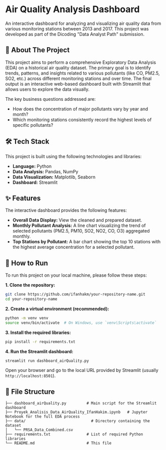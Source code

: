 # Air Quality Analysis Dashboard

An interactive dashboard for analyzing and visualizing air quality data from various monitoring stations between 2013 and 2017. This project was developed as part of the Dicoding "Data Analyst Path" submission.

## 📖 About The Project

This project aims to perform a comprehensive Exploratory Data Analysis (EDA) on a historical air quality dataset. The primary goal is to identify trends, patterns, and insights related to various pollutants (like CO, PM2.5, SO2, etc.) across different monitoring stations and over time. The final output is an interactive web-based dashboard built with Streamlit that allows users to explore the data visually.

The key business questions addressed are:

  * How does the concentration of major pollutants vary by year and month?
  * Which monitoring stations consistently record the highest levels of specific pollutants?

## 🛠️ Tech Stack

This project is built using the following technologies and libraries:

  * **Language:** Python
  * **Data Analysis:** Pandas, NumPy
  * **Data Visualization:** Matplotlib, Seaborn
  * **Dashboard:** Streamlit

## ✨ Features

The interactive dashboard provides the following features:

  * **Overall Data Display:** View the cleaned and prepared dataset.
  * **Monthly Pollutant Analysis:** A line chart visualizing the trend of selected pollutants (PM2.5, PM10, SO2, NO2, CO, O3) aggregated monthly.
  * **Top Stations by Pollutant:** A bar chart showing the top 10 stations with the highest average concentration for a selected pollutant.

## 🚀 How to Run

To run this project on your local machine, please follow these steps:

**1. Clone the repository:**

```bash
git clone https://github.com/ifanhakm/your-repository-name.git
cd your-repository-name
```

**2. Create a virtual environment (recommended):**

```bash
python -m venv venv
source venv/bin/activate  # On Windows, use `venv\Scripts\activate`
```

**3. Install the required libraries:**

```bash
pip install -r requirements.txt
```

**4. Run the Streamlit dashboard:**

```bash
streamlit run dashboard_airQuality.py
```

Open your browser and go to the local URL provided by Streamlit (usually `http://localhost:8501`).

## 📁 File Structure

```
├── dashboard_airQuality.py         # Main script for the Streamlit dashboard
├── Proyek_Analisis_Data_AirQuality_IfanHakim.ipynb   # Jupyter Notebook for the full EDA process
├── data/                             # Directory containing the dataset
│   └── PRSA_Data_Combined.csv
├── requirements.txt                # List of required Python libraries
└── README.md                       # This file
```
